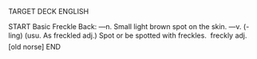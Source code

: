 TARGET DECK
ENGLISH

START
Basic
Freckle
Back: —n. Small light brown spot on the skin. —v. (-ling) (usu. As freckled adj.) Spot or be spotted with freckles.  freckly adj. [old norse]
END
